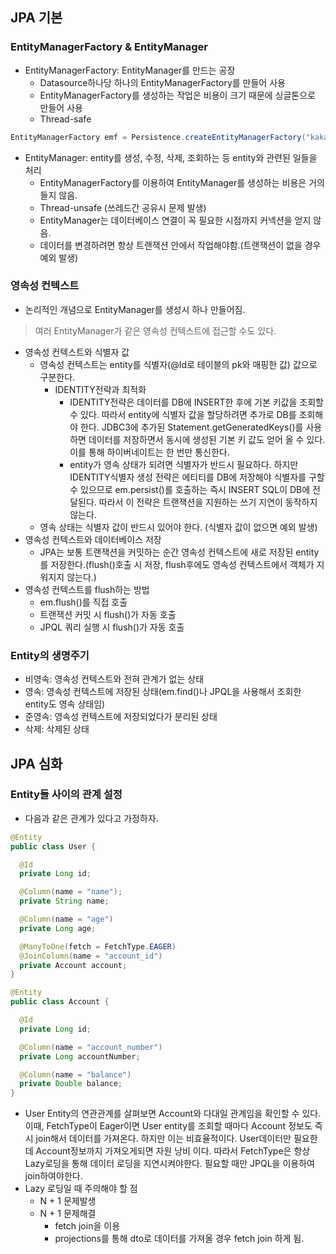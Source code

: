 ## JPA 기본

### EntityManagerFactory & EntityManager
- EntityManagerFactory: EntityManager를 만드는 공장
  - Datasource하나당 하나의 EntityManagerFactory를 만들어 사용
  - EntityManagerFactory를 생성하는 작업은 비용이 크기 때문에 싱글톤으로 만들어 사용
  - Thread-safe
```java
EntityManagerFactory emf = Persistence.createEntityManagerFactory("kakaopay");
```

- EntityManager: entity를 생성, 수정, 삭제, 조회하는 등 entity와 관련된 일들을 처리
  - EntityManagerFactory를 이용하여 EntityManager를 생성하는 비용은 거의 들지 않음.
  - Thread-unsafe (쓰레드간 공유시 문제 발생)
  - EntityManager는 데이터베이스 연결이 꼭 필요한 시점까지 커넥션을 얻지 않음.
  - 데이터를 변경하려면 항상 트랜잭션 안에서 작업해야함.(트랜잭션이 없을 경우 예외 발생)

### 영속성 컨텍스트
- 논리적인 개념으로 EntityManager를 생성시 하나 만들어짐.
> 여러 EntityManager가 같은 영속성 컨텍스트에 접근할 수도 있다.
- 영속성 컨텍스트와 식별자 값
  - 영속성 컨텍스트는 entity를 식별자(@Id로 테이블의 pk와 매핑한 값) 값으로 구분한다.
    - IDENTITY전략과 최적화
      - IDENTITY전략은 데이터를 DB에 INSERT한 후에 기본 키값을 조회할 수 있다. 따라서 entity에 식별자 값을 할당하려면 추가로 DB를 조회해야 한다. JDBC3에 추가된 Statement.getGeneratedKeys()를 사용하면 데이터를 저장하면서 동시에 생성된 기본 키 값도 얻어 올 수 있다. 이를 통해 하이버네이트는 한 번만 통신한다.
      - entity가 영속 상태가 되려면 식별자가 반드시 필요하다. 하지만 IDENTITY식별자 생성 전략은 에티티를 DB에 저장해야 식별자를 구할 수 있으므로 em.persist()를 호출하는 즉시 INSERT SQL이 DB에 전달된다. 따라서 이 전략은 트랜잭션을 지원하는 쓰기 지연이 동작하지 않는다.
  - 영속 상태는 식별자 값이 반드시 있어야 한다. (식별자 값이 없으면 예외 발생)
- 영속성 컨텍스트와 데이터베이스 저장
  - JPA는 보통 트랜잭션을 커밋하는 순간 영속성 컨텍스트에 새로 저장된 entity를 저장한다.(flush()호출 시 저장, flush후에도 영속성 컨텍스트에서 객체가 지워지지 않는다.)
- 영속성 컨텍스트를 flush하는 방법
  - em.flush()를 직접 호출
  - 트랜잭션 커밋 시 flush()가 자동 호출
  - JPQL 쿼리 실행 시 flush()가 자동 호출

### Entity의 생명주기
- 비영속: 영속성 컨텍스트와 전혀 관계가 없는 상태
- 영속: 영속성 컨텍스트에 저장된 상태(em.find()나 JPQL을 사용해서 조회한 entity도 영속 상태임)
- 준영속: 영속성 컨텍스트에 저장되었다가 분리된 상태
- 삭제: 삭제된 상태

## JPA 심화

### Entity들 사이의 관계 설정
- 다음과 같은 관계가 있다고 가정하자.
```java
@Entity
public class User {

  @Id
  private Long id;

  @Column(name = "name");
  private String name;

  @Column(name = "age")
  private Long age;

  @ManyToOne(fetch = FetchType.EAGER)
  @JoinColumn(name = "account_id")
  private Account account;
}

@Entity
public class Account {

  @Id
  private Long id;

  @Column(name = "account_number")
  private Long accountNumber;

  @Column(name = "balance")
  private Double balance;
}
```
- User Entity의 연관관계를 살펴보면 Account와 다대일 관계임을 확인할 수 있다. 이때, FetchType이 Eager이면 User entity를 조회할 때마다 Account 정보도 즉시 join해서 데이터를 가져온다. 하지만 이는 비효율적이다. User데이터만 필요한데 Account정보까지 가져오게되면 자원 낭비 이다. 따라서 FetchType은 항상 Lazy로딩을 통해 데이터 로딩을 지연시켜야한다. 필요할 때만 JPQL을 이용하여 join하여야한다.
- Lazy 로딩일 때 주의해야 할 점
  - N + 1 문제발생
  - N + 1 문제해결
    - fetch join을 이용
    - projections를 통해 dto로 데이터를 가져올 경우 fetch join 하게 됨.
